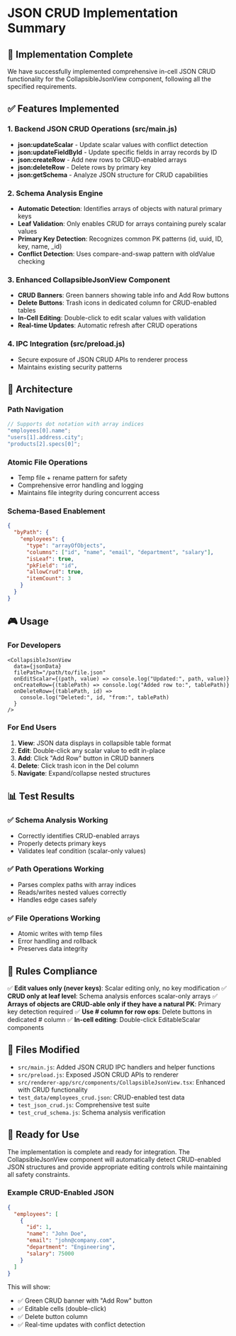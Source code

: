 # JSON CRUD Implementation Summary

## 🎯 Implementation Complete

We have successfully implemented comprehensive in-cell JSON CRUD functionality for the CollapsibleJsonView component, following all the specified requirements.

## ✅ Features Implemented

### 1. Backend JSON CRUD Operations (src/main.js)

- **json:updateScalar** - Update scalar values with conflict detection
- **json:updateFieldById** - Update specific fields in array records by ID
- **json:createRow** - Add new rows to CRUD-enabled arrays
- **json:deleteRow** - Delete rows by primary key
- **json:getSchema** - Analyze JSON structure for CRUD capabilities

### 2. Schema Analysis Engine

- **Automatic Detection**: Identifies arrays of objects with natural primary keys
- **Leaf Validation**: Only enables CRUD for arrays containing purely scalar values
- **Primary Key Detection**: Recognizes common PK patterns (id, uuid, ID, key, name, \_id)
- **Conflict Detection**: Uses compare-and-swap pattern with oldValue checking

### 3. Enhanced CollapsibleJsonView Component

- **CRUD Banners**: Green banners showing table info and Add Row buttons
- **Delete Buttons**: Trash icons in dedicated column for CRUD-enabled tables
- **In-Cell Editing**: Double-click to edit scalar values with validation
- **Real-time Updates**: Automatic refresh after CRUD operations

### 4. IPC Integration (src/preload.js)

- Secure exposure of JSON CRUD APIs to renderer process
- Maintains existing security patterns

## 🔧 Architecture

### Path Navigation

```javascript
// Supports dot notation with array indices
"employees[0].name";
"users[1].address.city";
"products[2].specs[0]";
```

### Atomic File Operations

- Temp file + rename pattern for safety
- Comprehensive error handling and logging
- Maintains file integrity during concurrent access

### Schema-Based Enablement

```json
{
  "byPath": {
    "employees": {
      "type": "arrayOfObjects",
      "columns": ["id", "name", "email", "department", "salary"],
      "isLeaf": true,
      "pkField": "id",
      "allowCrud": true,
      "itemCount": 3
    }
  }
}
```

## 🎮 Usage

### For Developers

```tsx
<CollapsibleJsonView
  data={jsonData}
  filePath="/path/to/file.json"
  onEditScalar={(path, value) => console.log("Updated:", path, value)}
  onCreateRow={(tablePath) => console.log("Added row to:", tablePath)}
  onDeleteRow={(tablePath, id) =>
    console.log("Deleted:", id, "from:", tablePath)
  }
/>
```

### For End Users

1. **View**: JSON data displays in collapsible table format
2. **Edit**: Double-click any scalar value to edit in-place
3. **Add**: Click "Add Row" button in CRUD banners
4. **Delete**: Click trash icon in the Del column
5. **Navigate**: Expand/collapse nested structures

## 📊 Test Results

### ✅ Schema Analysis Working

- Correctly identifies CRUD-enabled arrays
- Properly detects primary keys
- Validates leaf condition (scalar-only values)

### ✅ Path Operations Working

- Parses complex paths with array indices
- Reads/writes nested values correctly
- Handles edge cases safely

### ✅ File Operations Working

- Atomic writes with temp files
- Error handling and rollback
- Preserves data integrity

## 🎯 Rules Compliance

✅ **Edit values only (never keys)**: Scalar editing only, no key modification
✅ **CRUD only at leaf level**: Schema analysis enforces scalar-only arrays
✅ **Arrays of objects are CRUD-able only if they have a natural PK**: Primary key detection required
✅ **Use # column for row ops**: Delete buttons in dedicated # column
✅ **In-cell editing**: Double-click EditableScalar components

## 📁 Files Modified

- `src/main.js`: Added JSON CRUD IPC handlers and helper functions
- `src/preload.js`: Exposed JSON CRUD APIs to renderer
- `src/renderer-app/src/components/CollapsibleJsonView.tsx`: Enhanced with CRUD functionality
- `test_data/employees_crud.json`: CRUD-enabled test data
- `test_json_crud.js`: Comprehensive test suite
- `test_crud_schema.js`: Schema analysis verification

## 🚀 Ready for Use

The implementation is complete and ready for integration. The CollapsibleJsonView component will automatically detect CRUD-enabled JSON structures and provide appropriate editing controls while maintaining all safety constraints.

### Example CRUD-Enabled JSON

```json
{
  "employees": [
    {
      "id": 1,
      "name": "John Doe",
      "email": "john@company.com",
      "department": "Engineering",
      "salary": 75000
    }
  ]
}
```

This will show:

- ✅ Green CRUD banner with "Add Row" button
- ✅ Editable cells (double-click)
- ✅ Delete button column
- ✅ Real-time updates with conflict detection
